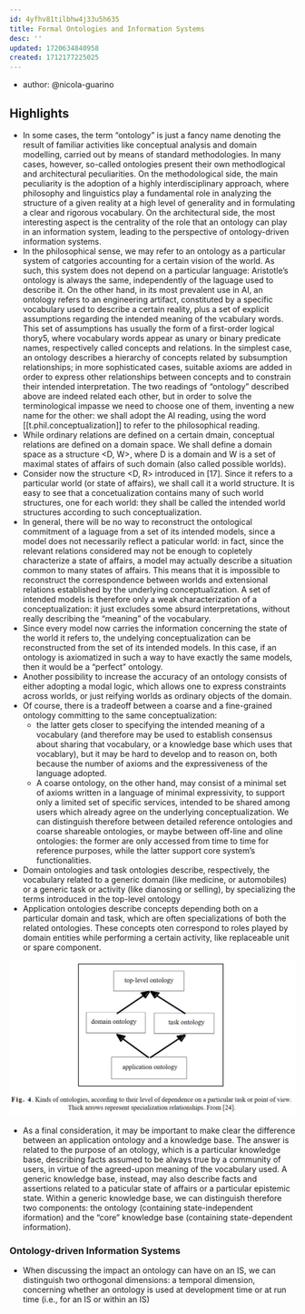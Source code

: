 ```yaml
---
id: 4yfhv81tilbhw4j33u5h635
title: Formal Ontologies and Information Systems
desc: ''
updated: 1720634840958
created: 1712177225025
---
```


- author: @nicola-guarino

## Highlights

- In some cases, the term “ontology” is just a fancy name denoting the result of familiar activities like conceptual analysis and domain modelling, carried out by means of standard methodologies. In many cases, however, so-called ontologies present their own methodlogical and architectural peculiarities. On the methodological side, the main peculiarity is the adoption of a highly interdisciplinary approach, where philosophy and linguistics play a fundamental role in analyzing the structure of a given reality at a high level of generality and in formulating a clear and rigorous vocabulary. On the architectural side, the most interesting aspect is the centrality of the role that an ontology can play in an information system, leading to the perspective of ontology-driven information systems.
- In the philosophical sense, we may refer to an ontology as a particular system of catgories accounting for a certain vision of the world. As such, this system does not depend on a particular language: Aristotle’s ontology is always the same, independently of the laguage used to describe it. On the other hand, in its most prevalent use in AI, an ontology refers to an engineering artifact, constituted by a specific vocabulary used to describe a certain reality, plus a set of explicit assumptions regarding the intended meaning of the vcabulary words. This set of assumptions has usually the form of a first-order logical thory5, where vocabulary words appear as unary or binary predicate names, respectively called concepts and relations. In the simplest case, an ontology describes a hierarchy of concepts related by subsumption relationships; in more sophisticated cases, suitable axioms are added in order to express other relationships between concepts and to constrain their intended interpretation. The two readings of “ontology” described above are indeed related each other, but in order to solve the terminological impasse we need to choose one of them, inventing a new name for the other: we shall adopt the AI reading, using the word [[t.phil.conceptualization]] to refer to the philosophical reading.
- While ordinary relations are defined on a certain dmain, conceptual relations are defined on a domain space. We shall define a domain space as a structure <D, W>, where D is a domain and W is a set of maximal states of affairs of such domain (also called possible worlds).
- Consider now the structure <D, R> introduced in [17]. Since it refers to a particular world (or state of affairs), we shall call it a world structure. It is easy to see that a concetualization contains many of such world structures, one for each world: they shall be called the intended world structures according to such conceptualization.
- In general, there will be no way to reconstruct the ontological commitment of a laguage from a set of its intended models, since a model does not necessarily reflect a paticular world: in fact, since the relevant relations considered may not be enough to copletely characterize a state of affairs, a model may actually describe a situation common to many states of affairs. This means that it is impossible to reconstruct the correspondence between worlds and extensional relations established by the underlying conceptualization. A set of intended models is therefore only a weak characterization of a conceptualization: it just excludes some absurd interpretations, without really describing the “meaning” of the vocabulary.
- Since every model now carries the information concerning the state of the world it refers to, the undelying conceptualization can be reconstructed from the set of its intended models. In this case, if an ontology is axiomatized in such a way to have exactly the same models, then it would be a “perfect” ontology.
- Another possibility to increase the accuracy of an ontology consists of either adopting a modal logic, which allows one to express constraints across worlds, or just reifying worlds as ordinary objects of the domain. 
- Of course, there is a tradeoff between a coarse and a fine-grained ontology committing to the same conceptualization: 
  - the latter gets closer to specifying the intended meaning of a vocabulary (and therefore may be used to establish consensus about sharing that vocabulary, or a knowledge base which uses that vocablary), but it may be hard to develop and to reason on, both because the number of axioms and the expressiveness of the language adopted. 
  - A coarse ontology, on the other hand, may consist of a minimal set of axioms written in a language of minimal expressivity, to support only a limited set of specific services, intended to be shared among users which already agree on the underlying conceptualization. We can distinguish therefore between detailed reference ontologies and coarse shareable ontologies, or maybe between off-line and oline ontologies: the former are only accessed from time to time for reference purposes, while the latter support core system’s functionalities.
- Domain ontologies and task ontologies describe, respectively, the vocabulary related to a generic domain (like medicine, or automobiles) or a generic task or activity (like dianosing or selling), by specializing the terms introduced in the top-level ontology
- Application ontologies describe concepts depending both on a particular domain and task, which are often specializations of both the related ontologies. These concepts oten correspond to roles played by domain entities while performing a certain activity, like replaceable unit or spare component.

![](/assets/images/2024-04-03-14-12-59.png)


- As a final consideration, it may be important to make clear the difference between an application ontology and a knowledge base. The answer is related to the purpose of an otology, which is a particular knowledge base, describing facts assumed to be always true by a community of users, in virtue of the agreed-upon meaning of the vocabulary used. A generic knowledge base, instead, may also describe facts and assertions related to a paticular state of affairs or a particular epistemic state. Within a generic knowledge base, we can distinguish therefore two components: the ontology (containing state-independent iformation) and the “core” knowledge base (containing state-dependent information).

### Ontology-driven Information Systems

- When discussing the impact an ontology can have on an IS, we can distinguish two orthogonal dimensions: a temporal dimension, concerning whether an ontology is used at development time or at run time (i.e., for an IS or within an IS)